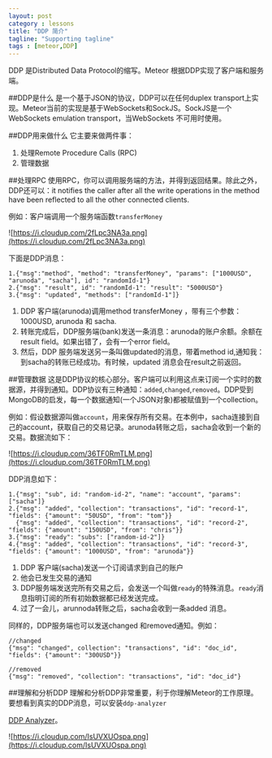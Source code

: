 ```yaml
---
layout: post
category : lessons
title: "DDP 简介"
tagline: "Supporting tagline"
tags : [meteor,DDP]
---
```


DDP 是Distributed Data Protocol的缩写。Meteor 根据DDP实现了客户端和服务端。

##DDP是什么
是一个基于JSON的协议，DDP可以在任何duplex transport上实现。Meteor当前的实现是基于WebSockets和SockJS。SockJS是一个WebSockets emulation transport，当WebSockets 不可用时使用。

##DDP用来做什么
它主要来做两件事：

1. 处理Remote Procedure Calls (RPC)
2. 管理数据

##处理RPC
使用RPC，你可以调用服务端的方法，并得到返回结果。除此之外，DDP还可以：it notifies the caller after all the write operations in the method have been reflected to all the other connected clients.

例如：客户端调用一个服务端函数`transferMoney`

![https://i.cloudup.com/2fLpc3NA3a.png](https://i.cloudup.com/2fLpc3NA3a.png)

下面是DDP消息：

```
1.{"msg":"method", "method": "transferMoney", "params": ["1000USD", "arunoda", "sacha"], id": "randomId-1"}
2.{"msg": "result", id": "randomId-1": "result": "5000USD"}
3.{"msg": "updated", "methods": ["randomId-1"]}
```

1. DDP 客户端(arunoda)调用method transferMoney ，带有三个参数：1000USD, arunoda 和 sacha.
2. 转账完成后，DDP服务端(bank)发送一条消息：arunoda的账户余额。余额在result field。如果出错了，会有一个error field。
3. 然后，DDP 服务端发送另一条叫做updated的消息，带着method id,通知我：到sacha的转账已经成功。有时候，updated 消息会在result之前返回。

##管理数据
这是DDP协议的核心部分。客户端可以利用这点来订阅一个实时的数据源，并得到通知。DDP协议有三种通知：`added`,`changed`,`removed`。DDP受到MongoDB的启发，每一个数据通知(一个JSON对象)都被赋值到一个collection。

例如：假设数据源叫做`account`，用来保存所有交易。在本例中，sacha连接到自己的account，获取自己的交易记录。arunoda转账之后，sacha会收到一个新的交易。数据流如下：

![https://i.cloudup.com/36TF0RmTLM.png](https://i.cloudup.com/36TF0RmTLM.png)

DDP消息如下：

```
1.{"msg": "sub", id: "random-id-2", "name": "account", "params": ["sacha"]}
2.{"msg": "added", "collection": "transactions", "id": "record-1", "fields": {"amount": "50USD", "from": "tom"}}
  {"msg": "added", "collection": "transactions", "id": "record-2", "fields": {"amount": "150USD", "from": "chris"}}
3.{"msg": "ready": "subs": ["random-id-2"]}
4.{"msg": "added", "collection": "transactions", "id": "record-3", "fields": {"amount": "1000USD", "from": "arunoda"}}
```

1. DDP 客户端(sacha)发送一个订阅请求到自己的账户
2. 他会已发生交易的通知
3. DDP服务端发送完所有交易之后，会发送一个叫做`ready`的特殊消息。`ready`消息指明订阅的所有初始数据都已经发送完成。
4. 过了一会儿，arunnoda转账之后，sacha会收到一条added 消息。

同样的，DDP服务端也可以发送changed 和removed通知。例如：

```
//changed
{"msg": "changed", collection": "transactions", "id": "doc_id", "fields": {"amount": "300USD"}}

//removed
{"msg": "removed", "collection": "transactions", "id": "doc_id"}
```

##理解和分析DDP
理解和分析DDP非常重要，利于你理解Meteor的工作原理。要想看到真实的DDP消息，可以安装`ddp-analyzer`

[DDP Analyzer](http://meteorhacks.com/discover-meteor-ddp-in-realtime.html)。

![https://i.cloudup.com/IsUVXUOspa.png](https://i.cloudup.com/IsUVXUOspa.png)












